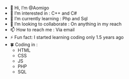 - 👋 Hi, I’m @Aomigo
- 👀 I’m interested in : C++ and C#
- 🌱 I’m currently learning : Php and Sql
- 💞️ I’m looking to collaborate : On anything in my reach
- 📫 How to reach me : Via email
- ⚡ Fun fact: I started learning coding only 1.5 years ago
- 🍀 Coding in :
    - HTML
    - CSS
    - JS
    - PHP
    - SQL


<!---
Aomigo/Aomigo is a ✨ special ✨ repository because its `README.md` (this file) appears on your GitHub profile.
You can click the Preview link to take a look at your changes.
--->
